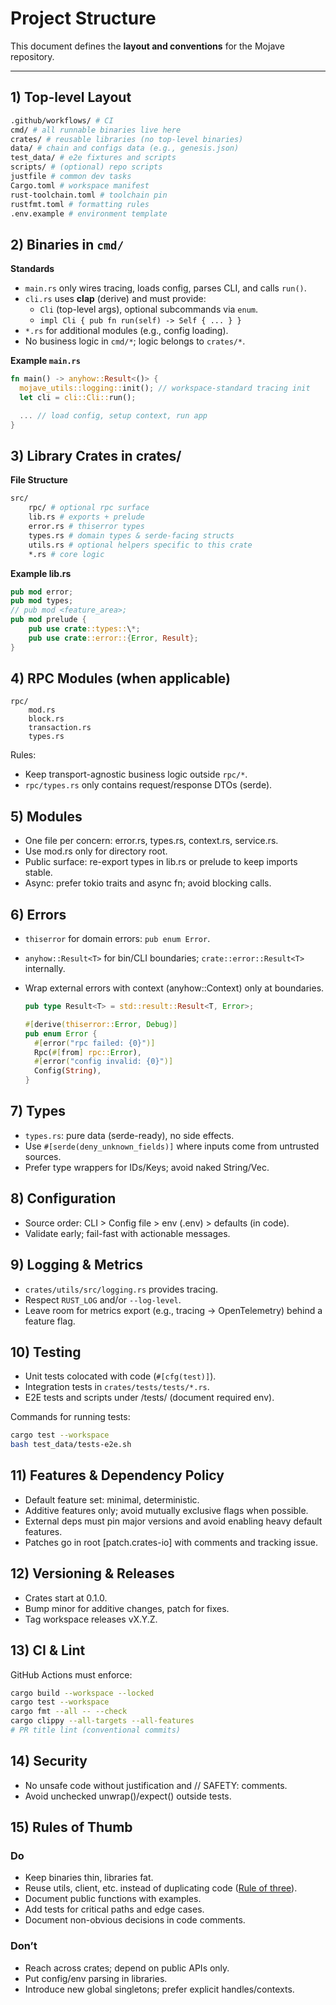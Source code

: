 # Project Structure

This document defines the **layout and conventions** for the Mojave repository.

---

## 1) Top-level Layout

```bash
.github/workflows/ # CI
cmd/ # all runnable binaries live here
crates/ # reusable libraries (no top-level binaries)
data/ # chain and configs data (e.g., genesis.json)
test_data/ # e2e fixtures and scripts
scripts/ # (optional) repo scripts
justfile # common dev tasks
Cargo.toml # workspace manifest
rust-toolchain.toml # toolchain pin
rustfmt.toml # formatting rules
.env.example # environment template
```

## 2) Binaries in `cmd/`

**Standards**

- `main.rs` only wires tracing, loads config, parses CLI, and calls `run()`.
- `cli.rs` uses **clap** (derive) and must provide:
  - `Cli` (top-level args), optional subcommands via `enum`.
  - `impl Cli { pub fn run(self) -> Self { ... } }`
- `*.rs` for additional modules (e.g., config loading).
- No business logic in `cmd/*`; logic belongs to `crates/*`.

**Example `main.rs`**

```rust
fn main() -> anyhow::Result<()> {
  mojave_utils::logging::init(); // workspace-standard tracing init
  let cli = cli::Cli::run();

  ... // load config, setup context, run app
}
```

## 3) Library Crates in crates/

**File Structure**

```bash
src/
	rpc/ # optional rpc surface
	lib.rs # exports + prelude
	error.rs # thiserror types
	types.rs # domain types & serde-facing structs
	utils.rs # optional helpers specific to this crate
	*.rs # core logic
```

**Example lib.rs**

```rust
pub mod error;
pub mod types;
// pub mod <feature_area>;
pub mod prelude {
	pub use crate::types::\*;
	pub use crate::error::{Error, Result};
}
```

## 4) RPC Modules (when applicable)

```
rpc/
	mod.rs
	block.rs
	transaction.rs
	types.rs
```

Rules:

- Keep transport-agnostic business logic outside `rpc/*`.
- `rpc/types.rs` only contains request/response DTOs (serde).

## 5) Modules

- One file per concern: error.rs, types.rs, context.rs, service.rs.
- Use mod.rs only for directory root.
- Public surface: re-export types in lib.rs or prelude to keep imports stable.
- Async: prefer tokio traits and async fn; avoid blocking calls.

## 6) Errors

- `thiserror` for domain errors: `pub enum Error`.
- `anyhow::Result<T>` for bin/CLI boundaries; `crate::error::Result<T>` internally.
- Wrap external errors with context (anyhow::Context) only at boundaries.

  ```rust
  pub type Result<T> = std::result::Result<T, Error>;

  #[derive(thiserror::Error, Debug)]
  pub enum Error {
  	#[error("rpc failed: {0}")]
  	Rpc(#[from] rpc::Error),
  	#[error("config invalid: {0}")]
  	Config(String),
  }
  ```

## 7) Types

- `types.rs`: pure data (serde-ready), no side effects.
- Use `#[serde(deny_unknown_fields)]` where inputs come from untrusted sources.
- Prefer type wrappers for IDs/Keys; avoid naked String/Vec<u8>.

## 8) Configuration

- Source order: CLI > Config file > env (.env) > defaults (in code).
- Validate early; fail-fast with actionable messages.

## 9) Logging & Metrics

- `crates/utils/src/logging.rs` provides tracing.
- Respect `RUST_LOG` and/or `--log-level`.
- Leave room for metrics export (e.g., tracing -> OpenTelemetry) behind a feature flag.

## 10) Testing

- Unit tests colocated with code (`#[cfg(test)]`).
- Integration tests in `crates/tests/tests/*.rs`.
- E2E tests and scripts under /tests/ (document required env).

Commands for running tests:

```bash
cargo test --workspace
bash test_data/tests-e2e.sh
```

## 11) Features & Dependency Policy

- Default feature set: minimal, deterministic.
- Additive features only; avoid mutually exclusive flags when possible.
- External deps must pin major versions and avoid enabling heavy default features.
- Patches go in root [patch.crates-io] with comments and tracking issue.

## 12) Versioning & Releases

- Crates start at 0.1.0.
- Bump minor for additive changes, patch for fixes.
- Tag workspace releases vX.Y.Z.

## 13) CI & Lint

GitHub Actions must enforce:

```bash
cargo build --workspace --locked
cargo test --workspace
cargo fmt --all -- --check
cargo clippy --all-targets --all-features
# PR title lint (conventional commits)
```

## 14) Security

- No unsafe code without justification and // SAFETY: comments.
- Avoid unchecked unwrap()/expect() outside tests.

## 15) Rules of Thumb

### Do

- Keep binaries thin, libraries fat.
- Reuse utils, client, etc. instead of duplicating code ([Rule of three](<https://en.wikipedia.org/wiki/Rule_of_three_(computer_programming)>)).
- Document public functions with examples.
- Add tests for critical paths and edge cases.
- Document non-obvious decisions in code comments.

### Don’t

- Reach across crates; depend on public APIs only.
- Put config/env parsing in libraries.
- Introduce new global singletons; prefer explicit handles/contexts.
